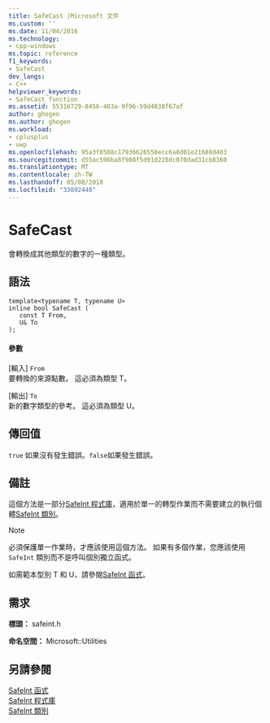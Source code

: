 ```yaml
---
title: SafeCast |Microsoft 文件
ms.custom: ''
ms.date: 11/04/2016
ms.technology:
- cpp-windows
ms.topic: reference
f1_keywords:
- SafeCast
dev_langs:
- C++
helpviewer_keywords:
- SafeCast function
ms.assetid: 55316729-8456-403a-9f96-59d4038f67af
author: ghogen
ms.author: ghogen
ms.workload:
- cplusplus
- uwp
ms.openlocfilehash: 95a3f8508c17936626558ecc6a8d01e21688d403
ms.sourcegitcommit: d55ac596ba8f908f5d91d228dc070dad31cb8360
ms.translationtype: MT
ms.contentlocale: zh-TW
ms.lasthandoff: 05/08/2018
ms.locfileid: "33892448"
---
```

# <a name="safecast"></a>SafeCast
會轉換成其他類型的數字的一種類型。  
  
## <a name="syntax"></a>語法  
  
```  
template<typename T, typename U>  
inline bool SafeCast (  
   const T From,  
   U& To  
);  
```  
  
#### <a name="parameters"></a>參數  
 [輸入] `From`  
 要轉換的來源點數。 這必須為類型 T。  
  
 [輸出] `To`  
 新的數字類型的參考。 這必須為類型 U。  
  
## <a name="return-value"></a>傳回值  
 `true` 如果沒有發生錯誤。`false`如果發生錯誤。  
  
## <a name="remarks"></a>備註  
 這個方法是一部分[SafeInt 程式庫](../windows/safeint-library.md)，適用於單一的轉型作業而不需要建立的執行個體[SafeInt 類別](../windows/safeint-class.md)。  
  
> [!NOTE]
>  必須保護單一作業時，才應該使用這個方法。 如果有多個作業，您應該使用 `SafeInt` 類別而不是呼叫個別獨立函式。  
  
 如需範本型別 T 和 U，請參閱[SafeInt 函式](../windows/safeint-functions.md)。  
  
## <a name="requirements"></a>需求  
 **標頭：** safeint.h  
  
 **命名空間：** Microsoft::Utilities  
  
## <a name="see-also"></a>另請參閱  
 [SafeInt 函式](../windows/safeint-functions.md)   
 [SafeInt 程式庫](../windows/safeint-library.md)   
 [SafeInt 類別](../windows/safeint-class.md)